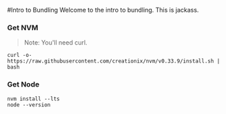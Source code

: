 #Intro to Bundling
Welcome to the intro to bundling. This is jackass.

### Get NVM
> Note: You'll need curl.

```
curl -o- https://raw.githubusercontent.com/creationix/nvm/v0.33.9/install.sh | bash
```
### Get Node

```
nvm install --lts
node --version
```

